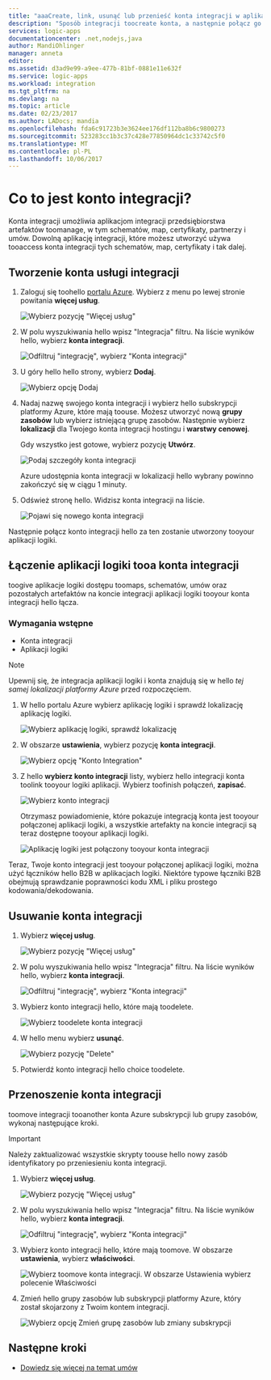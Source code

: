 ```yaml
---
title: "aaaCreate, link, usunąć lub przenieść konta integracji w aplikacjach logiki platformy Azure | Dokumentacja firmy Microsoft"
description: "Sposób integracji toocreate konta, a następnie połącz go tooyour logic apps"
services: logic-apps
documentationcenter: .net,nodejs,java
author: MandiOhlinger
manager: anneta
editor: 
ms.assetid: d3ad9e99-a9ee-477b-81bf-0881e11e632f
ms.service: logic-apps
ms.workload: integration
ms.tgt_pltfrm: na
ms.devlang: na
ms.topic: article
ms.date: 02/23/2017
ms.author: LADocs; mandia
ms.openlocfilehash: fda6c91723b3e3624ee176df112ba8b6c9800273
ms.sourcegitcommit: 523283cc1b3c37c428e77850964dc1c33742c5f0
ms.translationtype: MT
ms.contentlocale: pl-PL
ms.lasthandoff: 10/06/2017
---
```

# <a name="what-is-an-integration-account"></a>Co to jest konto integracji?

Konta integracji umożliwia aplikacjom integracji przedsiębiorstwa artefaktów toomanage, w tym schematów, map, certyfikaty, partnerzy i umów. Dowolną aplikację integracji, które możesz utworzyć używa tooaccess konta integracji tych schematów, map, certyfikaty i tak dalej.

## <a name="create-an-integration-account"></a>Tworzenie konta usługi integracji

1.  Zaloguj się toohello [portalu Azure](http://portal.azure.com "portalu Azure"). Wybierz z menu po lewej stronie powitania **więcej usług**.

    ![Wybierz pozycję "Więcej usług"](./media/logic-apps-enterprise-integration-accounts/account-1.png)

2. W polu wyszukiwania hello wpisz "Integracja" filtru. Na liście wyników hello, wybierz **konta integracji**.

    ![Odfiltruj "integrację", wybierz "Konta integracji"](./media/logic-apps-enterprise-integration-accounts/account-2.png)  

3. U góry hello hello strony, wybierz **Dodaj**.

    ![Wybierz opcję Dodaj](./media/logic-apps-enterprise-integration-accounts/account-3.png)

4. Nadaj nazwę swojego konta integracji i wybierz hello subskrypcji platformy Azure, które mają toouse. Możesz utworzyć nową **grupy zasobów** lub wybierz istniejącą grupę zasobów. Następnie wybierz **lokalizacji** dla Twojego konta integracji hostingu i **warstwy cenowej**. 

    Gdy wszystko jest gotowe, wybierz pozycję **Utwórz**.

    ![Podaj szczegóły konta integracji](./media/logic-apps-enterprise-integration-accounts/account-4.png)

    Azure udostępnia konta integracji w lokalizacji hello wybrany powinno zakończyć się w ciągu 1 minuty.

5. Odśwież stronę hello. Widzisz konta integracji na liście.

    ![Pojawi się nowego konta integracji](./media/logic-apps-enterprise-integration-accounts/account-5.png) 

Następnie połącz konto integracji hello za ten zostanie utworzony tooyour aplikacji logiki. 

## <a name="link-an-integration-account-tooa-logic-app"></a>Łączenie aplikacji logiki tooa konta integracji

toogive aplikacje logiki dostępu toomaps, schematów, umów oraz pozostałych artefaktów na koncie integracji aplikacji logiki tooyour konta integracji hello łącza.

### <a name="prerequisites"></a>Wymagania wstępne

* Konta integracji
* Aplikacji logiki

> [!NOTE] 
> Upewnij się, że integracja aplikacji logiki i konta znajdują się w hello *tej samej lokalizacji platformy Azure* przed rozpoczęciem.


1. W hello portalu Azure wybierz aplikację logiki i sprawdź lokalizację aplikację logiki.

    ![Wybierz aplikację logiki, sprawdź lokalizację](./media/logic-apps-enterprise-integration-accounts/linkaccount-1.png)

2. W obszarze **ustawienia**, wybierz pozycję **konta integracji**.

    ![Wybierz opcję "Konto Integration"](./media/logic-apps-enterprise-integration-accounts/linkaccount-2.png)

3. Z hello **wybierz konto integracji** listy, wybierz hello integracji konta toolink tooyour logiki aplikacji. Wybierz toofinish połączeń, **zapisać**.

    ![Wybierz konto integracji](./media/logic-apps-enterprise-integration-accounts/linkaccount-3.png)

    Otrzymasz powiadomienie, które pokazuje integracją konta jest tooyour połączonej aplikacji logiki, a wszystkie artefakty na koncie integracji są teraz dostępne tooyour aplikacji logiki.

    ![Aplikację logiki jest połączony tooyour konta integracji](./media/logic-apps-enterprise-integration-accounts/linkaccount-5.png)

Teraz, Twoje konto integracji jest tooyour połączonej aplikacji logiki, można użyć łączników hello B2B w aplikacjach logiki. Niektóre typowe łączniki B2B obejmują sprawdzanie poprawności kodu XML i pliku prostego kodowania/dekodowania.  

## <a name="delete-your-integration-account"></a>Usuwanie konta integracji

1. Wybierz **więcej usług**.

    ![Wybierz pozycję "Więcej usług"](./media/logic-apps-enterprise-integration-accounts/account-1.png)

2. W polu wyszukiwania hello wpisz "Integracja" filtru. Na liście wyników hello, wybierz **konta integracji**.

    ![Odfiltruj "integrację", wybierz "Konta integracji"](./media/logic-apps-enterprise-integration-accounts/account-2.png)  

3. Wybierz konto integracji hello, które mają toodelete.

    ![Wybierz toodelete konta integracji](./media/logic-apps-enterprise-integration-accounts/account-5.png)

4. W hello menu wybierz **usunąć**.

    ![Wybierz pozycję "Delete"](./media/logic-apps-enterprise-integration-accounts/delete.png)

5. Potwierdź konto integracji hello choice toodelete.

## <a name="move-your-integration-account"></a>Przenoszenie konta integracji

toomove integracji tooanother konta Azure subskrypcji lub grupy zasobów, wykonaj następujące kroki.

> [!IMPORTANT]
> Należy zaktualizować wszystkie skrypty toouse hello nowy zasób identyfikatory po przeniesieniu konta integracji.

1. Wybierz **więcej usług**.

    ![Wybierz pozycję "Więcej usług"](./media/logic-apps-enterprise-integration-accounts/account-1.png)

2. W polu wyszukiwania hello wpisz "Integracja" filtru. Na liście wyników hello, wybierz **konta integracji**.

    ![Odfiltruj "integrację", wybierz "Konta integracji"](./media/logic-apps-enterprise-integration-accounts/account-2.png)

3. Wybierz konto integracji hello, które mają toomove. W obszarze **ustawienia**, wybierz **właściwości**.

    ![Wybierz toomove konta integracji. W obszarze Ustawienia wybierz polecenie Właściwości](./media/logic-apps-enterprise-integration-accounts/move.png)

5. Zmień hello grupy zasobów lub subskrypcji platformy Azure, który został skojarzony z Twoim kontem integracji.

    ![Wybierz opcję Zmień grupę zasobów lub zmiany subskrypcji](./media/logic-apps-enterprise-integration-accounts/move-2.png)

## <a name="next-steps"></a>Następne kroki
* [Dowiedz się więcej na temat umów](../logic-apps/logic-apps-enterprise-integration-agreements.md "więcej informacji na temat umowy integracji dla przedsiębiorstw")  

